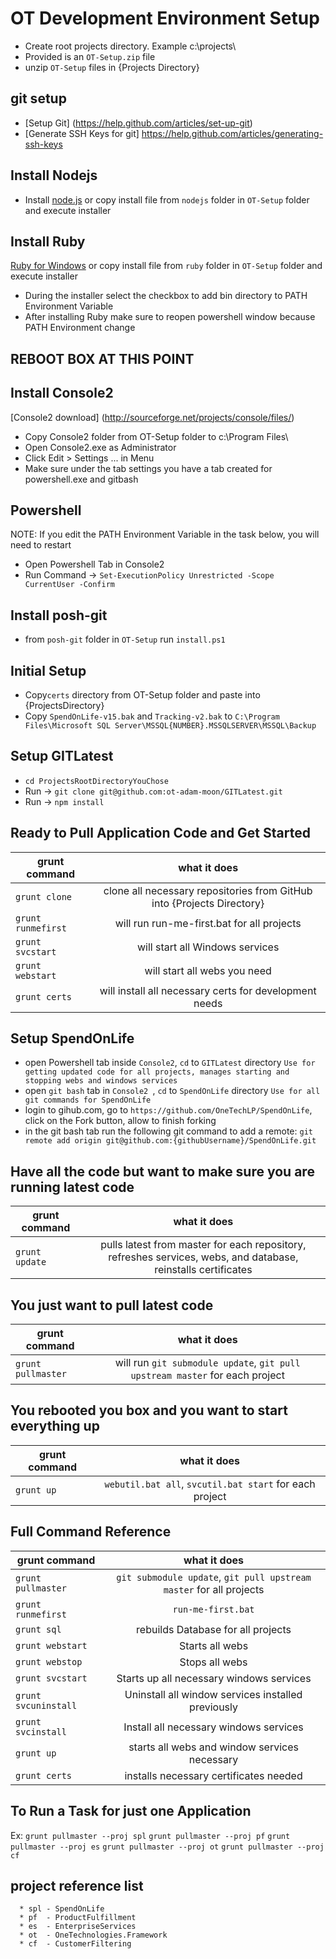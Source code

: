 OT Development Environment Setup
============================

* Create root projects directory. Example c:\projects\
* Provided is an `OT-Setup.zip` file
* unzip `OT-Setup` files in {Projects Directory}
      

git setup
---------
* [Setup Git] (https://help.github.com/articles/set-up-git)
* [Generate SSH Keys for git] https://help.github.com/articles/generating-ssh-keys

Install Nodejs
--------------
* Install [node.js](http://nodejs.org/) or copy install file from `nodejs` folder in `OT-Setup` folder and execute installer

Install Ruby
------------
[Ruby for Windows](http://rubyinstaller.org/) or copy install file from `ruby` folder in `OT-Setup` folder and execute installer

* During the installer select the checkbox to add bin directory to PATH Environment Variable
* After installing Ruby make sure to reopen powershell window because PATH Environment change

REBOOT BOX AT THIS POINT
------------------------

Install Console2
----------------

[Console2 download] (http://sourceforge.net/projects/console/files/)

* Copy Console2 folder from OT-Setup folder to c:\Program Files\
* Open Console2.exe as Administrator
* Click Edit > Settings ... in Menu
* Make sure under the tab settings you have a tab created for powershell.exe and gitbash

Powershell
-----------------------------
   NOTE: If you edit the PATH Environment Variable in the task below, you will need to restart 

* Open Powershell Tab in Console2
* Run Command -> `Set-ExecutionPolicy Unrestricted -Scope CurrentUser -Confirm`

Install posh-git
----------------
* from `posh-git` folder in `OT-Setup` run `install.ps1` 

Initial Setup
-------------
* Copy`certs` directory from OT-Setup folder and paste into {ProjectsDirectory}
* Copy `SpendOnLife-v15.bak` and `Tracking-v2.bak` to `C:\Program Files\Microsoft SQL Server\MSSQL{NUMBER}.MSSQLSERVER\MSSQL\Backup`

Setup GITLatest
-------------
* `cd ProjectsRootDirectoryYouChose`
* Run -> `git clone git@github.com:ot-adam-moon/GITLatest.git`
* Run -> `npm install`

Ready to Pull Application Code and Get Started
----------------------------------------------

| grunt command | what it does  |
| ------------- |:-------------:|
| `grunt clone` | clone all necessary repositories from GitHub into {Projects Directory} |
| `grunt runmefirst` | will run run-me-first.bat for all projects |
| `grunt svcstart` | will start all Windows services |
| `grunt webstart` | will start all webs you need |
| `grunt certs` | will install all necessary certs for development needs |


Setup SpendOnLife
-----------------

* open Powershell tab inside `Console2`, `cd` to `GITLatest` directory `Use for getting updated code for all projects, manages starting and stopping webs and windows services`
* open `git bash` tab in `Console2 `, `cd` to `SpendOnLife` directory `Use for all git commands for SpendOnLife`
* login to gihub.com, go to `https://github.com/OneTechLP/SpendOnLife`, click on the Fork button, allow to finish forking
* in the git bash tab run the following git command to add a remote: `git remote add origin git@github.com:{githubUsername}/SpendOnLife.git `


   
Have all the code but want to make sure you are running latest code
-------------------------------------------------------------------

| grunt command | what it does  |
| ------------- |:-------------:|
| `grunt update` | pulls latest from master for each repository, refreshes services, webs, and database, reinstalls certificates |

You just want to pull latest code
---------------------------------

| grunt command | what it does  |
| ------------- |:-------------:|
| `grunt pullmaster` | will run `git submodule update`, `git pull upstream master` for each project |

You rebooted you box and you want to start everything up
--------------------------------------------------------

| grunt command | what it does  |
| ------------- |:-------------:|
| `grunt up` | `webutil.bat all`, `svcutil.bat start` for each project|



Full Command Reference
-----------------------
| grunt command | what it does  |
| ------------- |:-------------:|
| `grunt pullmaster` | `git submodule update`, `git pull upstream master` for all projects |
| `grunt runmefirst` | `run-me-first.bat` |
| `grunt sql` | rebuilds Database for all projects |
| `grunt webstart` | Starts all webs|
| `grunt webstop` | Stops all webs |
| `grunt svcstart` | Starts up all necessary windows services |
| `grunt svcuninstall` | Uninstall all window services installed previously |
| `grunt svcinstall` | Install all necessary windows services |
| `grunt up` | starts all webs and window services necessary |
| `grunt certs` | installs necessary certificates needed |

To Run a Task for just one Application
--------------------------------------

Ex: 
   `grunt pullmaster --proj spl`
   `grunt pullmaster --proj pf`
   `grunt pullmaster --proj es`
   `grunt pullmaster --proj ot`
   `grunt pullmaster --proj cf`

project reference list
----------------------
      * spl - SpendOnLife
      * pf  - ProductFulfillment
      * es  - EnterpriseServices
      * ot  - OneTechnologies.Framework
      * cf  - CustomerFiltering




 




